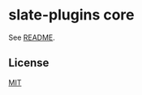 # slate-plugins core

See [README](https://github.com/naripok/slate-plugins).

## License

[MIT](LICENSE)
